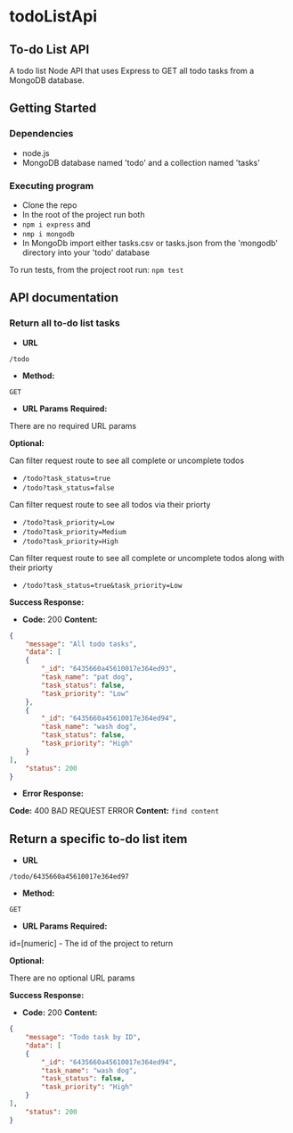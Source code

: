 # todoListApi
## To-do List API

A todo list Node API that uses Express to GET all todo tasks from a MongoDB database.



## Getting Started
### Dependencies

* node.js
* MongoDB database named 'todo' and a collection named 'tasks'


### Executing program

* Clone the repo
* In the root of the project run both
* `npm i express` and
* `nmp i mongodb`
* In MongoDb import either tasks.csv or tasks.json from the 'mongodb' directory into your 'todo' database


To run tests, from the project root run:
 `npm test`

## API documentation

### Return all to-do list tasks

* **URL**

`/todo`

* **Method:**

`GET`

* **URL Params**
 **Required:**

There are no required URL params

 **Optional:**

Can filter request route to see all complete or uncomplete todos

* `/todo?task_status=true`
* `/todo?task_status=false`


Can filter request route to see all todos via their priorty

* `/todo?task_priority=Low`
* `/todo?task_priority=Medium`
* `/todo?task_priority=High`

Can filter request route to see all complete or uncomplete todos along with their priorty

* `/todo?task_status=true&task_priority=Low`


 **Success Response:**

 * **Code:** 200 
   **Content:** 

```json
{
    "message": "All todo tasks",
    "data": [
    {
        "_id": "6435660a45610017e364ed93",
        "task_name": "pat dog",
        "task_status": false,
        "task_priority": "Low"
    },
    {
        "_id": "6435660a45610017e364ed94",
        "task_name": "wash dog",
        "task_status": false,
        "task_priority": "High"
    }
],
    "status": 200
}
 ```

* **Error Response:**

 **Code:** 400 BAD REQUEST ERROR 
 **Content:** `find content`
 
 
 
## Return a specific to-do list item

* **URL**

`/todo/6435660a45610017e364ed97`

* **Method:**

`GET`

* **URL Params**
 **Required:**

id=[numeric] - The id of the project to return

 **Optional:**

There are no optional URL params


 **Success Response:**

 * **Code:** 200 
   **Content:** 

```json
{
    "message": "Todo task by ID",
    "data": [
    {
        "_id": "6435660a45610017e364ed94",
        "task_name": "wash dog",
        "task_status": false,
        "task_priority": "High"
    }
],
    "status": 200
}
 ```


 

